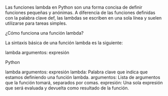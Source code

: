 Las funciones lambda en Python son una forma concisa de definir funciones pequeñas y anónimas. A diferencia de las funciones definidas con la palabra clave def, las lambdas se escriben en una sola línea y suelen utilizarse para tareas simples.

¿Cómo funciona una función lambda?

La sintaxis básica de una función lambda es la siguiente:

lambda argumentos: expresión

Python

lambda argumentos: expresión
lambda: Palabra clave que indica que estamos definiendo una función lambda.
argumentos: Lista de argumentos que la función tomará, separados por comas.
expresión: Una sola expresión que será evaluada y devuelta como resultado de la función.